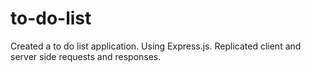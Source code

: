# to-do-list
Created a to do list application. Using Express.js. Replicated client and server side requests and responses.
